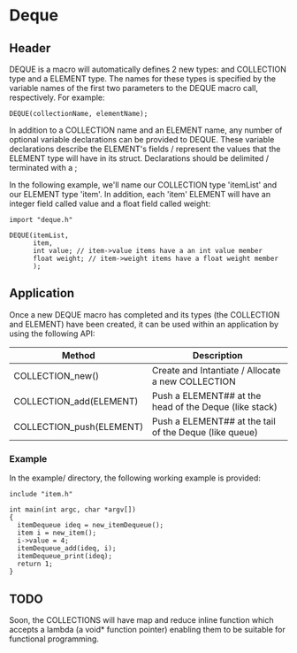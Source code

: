 Deque
=====

## Header

DEQUE is a macro will automatically defines 2 new types: and COLLECTION type and a ELEMENT type. The names for these types is specified by the variable names of the first two parameters to the DEQUE macro call, respectively. For example:
    
    DEQUE(collectionName, elementName);

In addition to a COLLECTION name and an ELEMENT name, any number of optional variable declarations can be provided to DEQUE. These variable declarations describe the ELEMENT's fields / represent the values that the ELEMENT type will have in its struct. Declarations should be delimited / terminated with a ;

In the following example, we'll name our COLLECTION type 'itemList' and our ELEMENT type 'item'. In addition, each 'item' ELEMENT will have an integer field called value and a float field called weight:

    import "deque.h"
    
    DEQUE(itemList,
          item,
          int value; // item->value items have a an int value member
          float weight; // item->weight items have a float weight member
          );
          
## Application

Once a new DEQUE macro has completed and its types (the COLLECTION and ELEMENT) have been created, it can be used within an application by using the following API:

| Method | Description |
| -------|-------------|
| COLLECTION_new() | Create and Intantiate / Allocate a new COLLECTION 
| COLLECTION_add(ELEMENT) | Push a ELEMENT## at the head of the Deque (like stack) |
| COLLECTION_push(ELEMENT) | Push a ELEMENT## at the tail of the Deque (like queue) |

### Example

In the example/ directory, the following working example is provided:

    include "item.h"
    
    int main(int argc, char *argv[])
    {
      itemDequeue ideq = new_itemDequeue();
      item i = new_item();
      i->value = 4;
      itemDequeue_add(ideq, i);
      itemDequeue_print(ideq);
      return 1;
    }

## TODO

Soon, the COLLECTIONS will have map and reduce inline function which accepts a lambda (a void* function pointer) enabling them to be suitable for functional programming.

